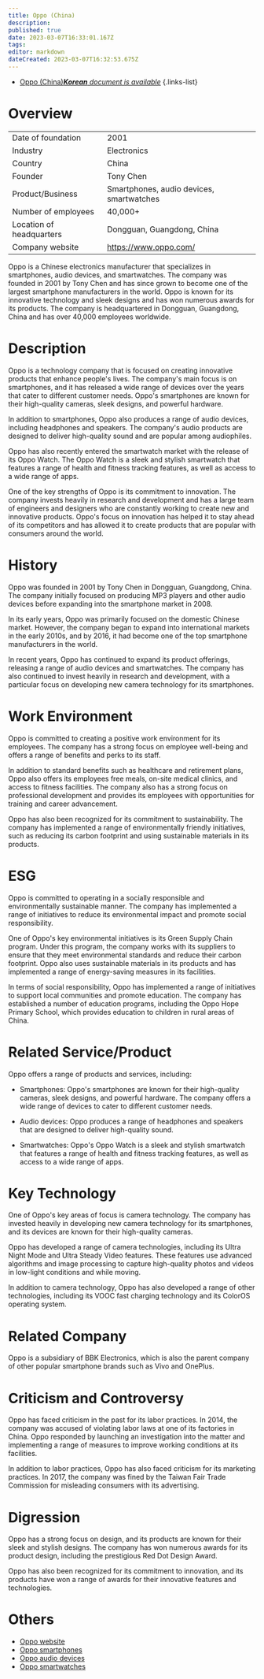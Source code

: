 ```yaml
---
title: Oppo (China)
description: 
published: true
date: 2023-03-07T16:33:01.167Z
tags: 
editor: markdown
dateCreated: 2023-03-07T16:32:53.675Z
---
```


- [Oppo (China)***Korean** document is available*](/ko/Knowledge-base/Dictionary/Company/oppo-china)
{.links-list}

# Overview

|  |  |
| --- | --- |
| Date of foundation | 2001 |
| Industry | Electronics |
| Country | China |
| Founder | Tony Chen |
| Product/Business | Smartphones, audio devices, smartwatches |
| Number of employees | 40,000+ |
| Location of headquarters | Dongguan, Guangdong, China |
| Company website | https://www.oppo.com/ |

Oppo is a Chinese electronics manufacturer that specializes in smartphones, audio devices, and smartwatches. The company was founded in 2001 by Tony Chen and has since grown to become one of the largest smartphone manufacturers in the world. Oppo is known for its innovative technology and sleek designs and has won numerous awards for its products. The company is headquartered in Dongguan, Guangdong, China and has over 40,000 employees worldwide.

# Description

Oppo is a technology company that is focused on creating innovative products that enhance people's lives. The company's main focus is on smartphones, and it has released a wide range of devices over the years that cater to different customer needs. Oppo's smartphones are known for their high-quality cameras, sleek designs, and powerful hardware.

In addition to smartphones, Oppo also produces a range of audio devices, including headphones and speakers. The company's audio products are designed to deliver high-quality sound and are popular among audiophiles.

Oppo has also recently entered the smartwatch market with the release of its Oppo Watch. The Oppo Watch is a sleek and stylish smartwatch that features a range of health and fitness tracking features, as well as access to a wide range of apps.

One of the key strengths of Oppo is its commitment to innovation. The company invests heavily in research and development and has a large team of engineers and designers who are constantly working to create new and innovative products. Oppo's focus on innovation has helped it to stay ahead of its competitors and has allowed it to create products that are popular with consumers around the world.

# History

Oppo was founded in 2001 by Tony Chen in Dongguan, Guangdong, China. The company initially focused on producing MP3 players and other audio devices before expanding into the smartphone market in 2008.

In its early years, Oppo was primarily focused on the domestic Chinese market. However, the company began to expand into international markets in the early 2010s, and by 2016, it had become one of the top smartphone manufacturers in the world.

In recent years, Oppo has continued to expand its product offerings, releasing a range of audio devices and smartwatches. The company has also continued to invest heavily in research and development, with a particular focus on developing new camera technology for its smartphones.

# Work Environment

Oppo is committed to creating a positive work environment for its employees. The company has a strong focus on employee well-being and offers a range of benefits and perks to its staff.

In addition to standard benefits such as healthcare and retirement plans, Oppo also offers its employees free meals, on-site medical clinics, and access to fitness facilities. The company also has a strong focus on professional development and provides its employees with opportunities for training and career advancement.

Oppo has also been recognized for its commitment to sustainability. The company has implemented a range of environmentally friendly initiatives, such as reducing its carbon footprint and using sustainable materials in its products.

# ESG

Oppo is committed to operating in a socially responsible and environmentally sustainable manner. The company has implemented a range of initiatives to reduce its environmental impact and promote social responsibility.

One of Oppo's key environmental initiatives is its Green Supply Chain program. Under this program, the company works with its suppliers to ensure that they meet environmental standards and reduce their carbon footprint. Oppo also uses sustainable materials in its products and has implemented a range of energy-saving measures in its facilities.

In terms of social responsibility, Oppo has implemented a range of initiatives to support local communities and promote education. The company has established a number of education programs, including the Oppo Hope Primary School, which provides education to children in rural areas of China.

# Related Service/Product

Oppo offers a range of products and services, including:

- Smartphones: Oppo's smartphones are known for their high-quality cameras, sleek designs, and powerful hardware. The company offers a wide range of devices to cater to different customer needs.

- Audio devices: Oppo produces a range of headphones and speakers that are designed to deliver high-quality sound.

- Smartwatches: Oppo's Oppo Watch is a sleek and stylish smartwatch that features a range of health and fitness tracking features, as well as access to a wide range of apps.

# Key Technology

One of Oppo's key areas of focus is camera technology. The company has invested heavily in developing new camera technology for its smartphones, and its devices are known for their high-quality cameras.

Oppo has developed a range of camera technologies, including its Ultra Night Mode and Ultra Steady Video features. These features use advanced algorithms and image processing to capture high-quality photos and videos in low-light conditions and while moving.

In addition to camera technology, Oppo has also developed a range of other technologies, including its VOOC fast charging technology and its ColorOS operating system.

# Related Company

Oppo is a subsidiary of BBK Electronics, which is also the parent company of other popular smartphone brands such as Vivo and OnePlus.

# Criticism and Controversy

Oppo has faced criticism in the past for its labor practices. In 2014, the company was accused of violating labor laws at one of its factories in China. Oppo responded by launching an investigation into the matter and implementing a range of measures to improve working conditions at its facilities.

In addition to labor practices, Oppo has also faced criticism for its marketing practices. In 2017, the company was fined by the Taiwan Fair Trade Commission for misleading consumers with its advertising.

# Digression

Oppo has a strong focus on design, and its products are known for their sleek and stylish designs. The company has won numerous awards for its product design, including the prestigious Red Dot Design Award.

Oppo has also been recognized for its commitment to innovation, and its products have won a range of awards for their innovative features and technologies.

# Others

- [Oppo website](https://www.oppo.com/)
- [Oppo smartphones](https://www.oppo.com/en/smartphones/)
- [Oppo audio devices](https://www.oppo.com/en/audio/)
- [Oppo smartwatches](https://www.oppo.com/en/watches/)